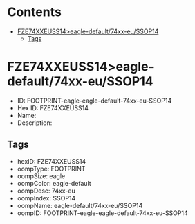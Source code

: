 



Contents
========

* [FZE74XXEUSS14>eagle-default/74xx-eu/SSOP14](#fze74xxeuss14eagle-default74xx-eussop14)
	* [Tags](#tags)

# FZE74XXEUSS14>eagle-default/74xx-eu/SSOP14

- ID: FOOTPRINT-eagle-eagle-default-74xx-eu-SSOP14
- Hex ID: FZE74XXEUSS14
- Name: 
- Description: 

## Tags

- hexID: FZE74XXEUSS14
- oompType: FOOTPRINT
- oompSize: eagle
- oompColor: eagle-default
- oompDesc: 74xx-eu
- oompIndex: SSOP14
- oompName: eagle-default/74xx-eu/SSOP14
- oompID: FOOTPRINT-eagle-eagle-default-74xx-eu-SSOP14
